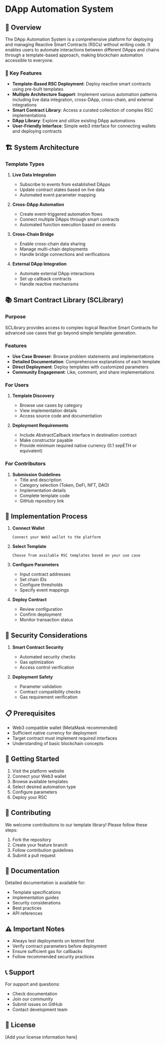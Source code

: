 # DApp Automation System

## 📑 Overview

The DApp Automation System is a comprehensive platform for deploying and managing Reactive Smart Contracts (RSCs) without writing code. It enables users to automate interactions between different DApps and chains through a template-based approach, making blockchain automation accessible to everyone.

### 🌟 Key Features

- **Template-Based RSC Deployment**: Deploy reactive smart contracts using pre-built templates
- **Multiple Architecture Support**: Implement various automation patterns including live data integration, cross-DApp, cross-chain, and external integrations
- **Smart Contract Library**: Access a curated collection of complex RSC implementations
- **DApp Library**: Explore and utilize existing DApp automations
- **User-Friendly Interface**: Simple web3 interface for connecting wallets and deploying contracts

## 🏗️ System Architecture

### Template Types

1. **Live Data Integration**
   - Subscribe to events from established DApps
   - Update contract states based on live data
   - Automated event parameter mapping

2. **Cross-DApp Automation**
   - Create event-triggered automation flows
   - Connect multiple DApps through smart contracts
   - Automated function execution based on events

3. **Cross-Chain Bridge**
   - Enable cross-chain data sharing
   - Manage multi-chain deployments
   - Handle bridge connections and verifications

4. **External DApp Integration**
   - Automate external DApp interactions
   - Set up callback contracts
   - Handle reactive mechanisms

## 📚 Smart Contract Library (SCLibrary)

### Purpose
SCLibrary provides access to complex logical Reactive Smart Contracts for advanced use cases that go beyond simple template generation.

### Features
- **Use Case Browser**: Browse problem statements and implementations
- **Detailed Documentation**: Comprehensive explanations of each template
- **Direct Deployment**: Deploy templates with customized parameters
- **Community Engagement**: Like, comment, and share implementations

### For Users
1. **Template Discovery**
   - Browse use cases by category
   - View implementation details
   - Access source code and documentation

2. **Deployment Requirements**
   - Include AbstractCallback interface in destination contract
   - Make constructor payable
   - Provide minimum required native currency (0.1 sepETH or equivalent)

### For Contributors
1. **Submission Guidelines**
   - Title and description
   - Category selection (Token, DeFi, NFT, DAO)
   - Implementation details
   - Complete template code
   - GitHub repository link

## 🔧 Implementation Process

1. **Connect Wallet**
   ```
   Connect your Web3 wallet to the platform
   ```

2. **Select Template**
   ```
   Choose from available RSC templates based on your use case
   ```

3. **Configure Parameters**
   - Input contract addresses
   - Set chain IDs
   - Configure thresholds
   - Specify event mappings

4. **Deploy Contract**
   - Review configuration
   - Confirm deployment
   - Monitor transaction status

## 🔐 Security Considerations

1. **Smart Contract Security**
   - Automated security checks
   - Gas optimization
   - Access control verification

2. **Deployment Safety**
   - Parameter validation
   - Contract compatibility checks
   - Gas requirement verification

## 📋 Prerequisites

- Web3 compatible wallet (MetaMask recommended)
- Sufficient native currency for deployment
- Target contract must implement required interfaces
- Understanding of basic blockchain concepts

## 🚀 Getting Started

1. Visit the platform website
2. Connect your Web3 wallet
3. Browse available templates
4. Select desired automation type
5. Configure parameters
6. Deploy your RSC

## 🤝 Contributing

We welcome contributions to our template library! Please follow these steps:

1. Fork the repository
2. Create your feature branch
3. Follow contribution guidelines
4. Submit a pull request

## 📖 Documentation

Detailed documentation is available for:
- Template specifications
- Implementation guides
- Security considerations
- Best practices
- API references

## ⚠️ Important Notes

- Always test deployments on testnet first
- Verify contract parameters before deployment
- Ensure sufficient gas for callbacks
- Follow recommended security practices

## 📞 Support

For support and questions:
- Check documentation
- Join our community
- Submit issues on GitHub
- Contact development team

## 📄 License

[Add your license information here]
